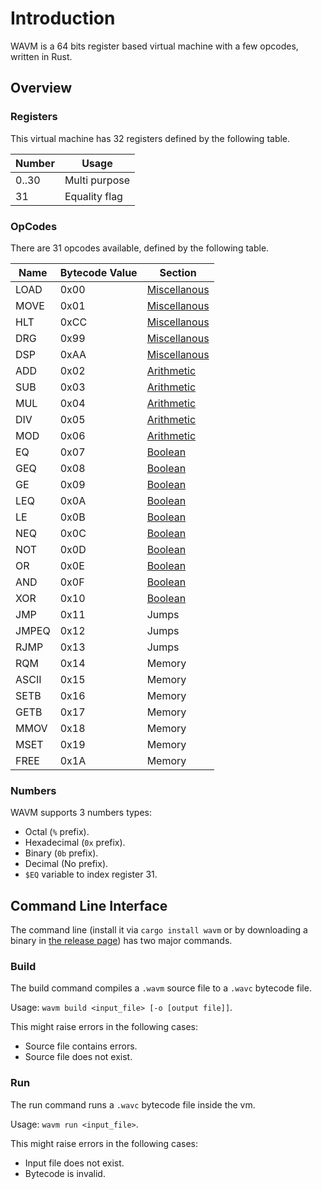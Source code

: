 # Introduction

WAVM is a 64 bits register based virtual machine with a few opcodes, written in Rust.

## Overview

### Registers

This virtual machine has 32 registers defined by the following table.

| Number |     Usage      |
|--------|----------------|
|  0..30 |  Multi purpose |
|   31   |  Equality flag |

### OpCodes

There are 31 opcodes available, defined by the following table.

| Name | Bytecode Value | Section |
|------|----------------|---------|
| LOAD |     0x00       | [Miscellanous](./misc.md) |
| MOVE |     0x01       | [Miscellanous](./misc.md) |
| HLT  |     0xCC       | [Miscellanous](./misc.md) |
| DRG  |     0x99       | [Miscellanous](./misc.md) |
| DSP  |     0xAA       | [Miscellanous](./misc.md) |
| ADD  |     0x02       |  [Arithmetic](./math.md)  |
| SUB  |     0x03       |  [Arithmetic](./math.md)   |
| MUL  |     0x04       |  [Arithmetic](./math.md)   |
| DIV  |     0x05       |  [Arithmetic](./math.md)   |
| MOD  |     0x06       |  [Arithmetic](./math.md)   |
|  EQ  |     0x07       |   [Boolean](./bool.md)    |
| GEQ  |     0x08       |   [Boolean](./bool.md)    |
|  GE  |     0x09       |   [Boolean](./bool.md)    |
| LEQ  |     0x0A       |   [Boolean](./bool.md)    |
|  LE  |     0x0B       |   [Boolean](./bool.md)    |
| NEQ  |     0x0C       |   [Boolean](./bool.md)    |
|  NOT |     0x0D       |   [Boolean](./bool.md)    |
|  OR  |     0x0E       |   [Boolean](./bool.md)    |
| AND  |     0x0F       |   [Boolean](./bool.md)    |
| XOR  |     0x10       |   [Boolean](./bool.md)    |
|  JMP |     0x11       |    Jumps     |
|JMPEQ |     0x12       |    Jumps     |
| RJMP |     0x13       |    Jumps     |
| RQM  |     0x14       |    Memory    |
|ASCII |     0x15       |    Memory    |
| SETB |     0x16       |    Memory    |
| GETB |     0x17       |    Memory    |
| MMOV |     0x18       |    Memory    |
| MSET |     0x19       |    Memory    |
| FREE |     0x1A       |    Memory    |

### Numbers

WAVM supports 3 numbers types:

- Octal (`%` prefix).
- Hexadecimal (`0x` prefix).
- Binary (`0b` prefix).
- Decimal (No prefix).
- `$EQ` variable to index register 31.

## Command Line Interface

The command line (install it via `cargo install wavm` or by downloading a binary in [the release page](https://github.com/wafelack/wavm/releases)) has two major commands.

### Build

The build command compiles a `.wavm` source file to a `.wavc` bytecode file.

Usage: `wavm build <input_file> [-o [output file]]`.

This might raise errors in the following cases:

- Source file contains errors.
- Source file does not exist.

### Run

The run command runs a `.wavc` bytecode file inside the vm.

Usage: `wavm run <input_file>`.

This might raise errors in the following cases:

- Input file does not exist.
- Bytecode is invalid.
